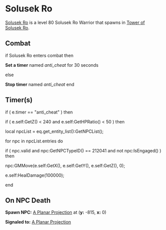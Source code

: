 # Solusek Ro



[Solusek Ro](/npc/212025) is a level 80 Solusek Ro Warrior that spawns in [Tower of Solusek Ro](/zone/212).



## Combat

if  Solusek Ro enters combat  then


**Set a timer** named *anti_cheat* for 30 seconds

else


**Stop timer** named *anti_cheat*
end



## Timer(s)


if ( e.timer == "anti_cheat" ) then



if ( e.self:GetZ() < 240 and e.self:GetHPRatio() < 50 ) then






local npcList = eq.get_entity_list():GetNPCList();



for npc in npcList.entries do








if ( npc.valid and npc:GetNPCTypeID() == 212041 and not npc:IsEngaged() ) then 





npc:GMMove(e.self:GetX(), e.self:GetY(), e.self:GetZ(), 0);








e.self:HealDamage(100000);

end



## On NPC Death

**Spawn NPC:**  [A Planar Projection](/npc/212420) at (**y:** -815, **x:** 0)

**Signaled to:**  [A Planar Projection](/npc/212420)